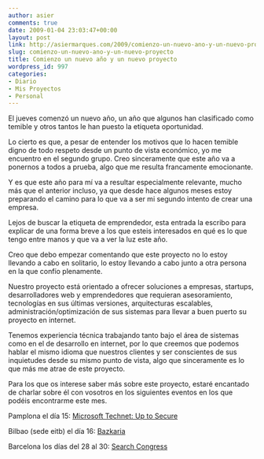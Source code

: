 ```yaml
---
author: asier
comments: true
date: 2009-01-04 23:03:47+00:00
layout: post
link: http://asiermarques.com/2009/comienzo-un-nuevo-ano-y-un-nuevo-proyecto/
slug: comienzo-un-nuevo-ano-y-un-nuevo-proyecto
title: Comienzo un nuevo año y un nuevo proyecto
wordpress_id: 997
categories:
- Diario
- Mis Proyectos
- Personal
---
```


El jueves comenzó un nuevo año, un año que algunos han clasificado como temible y otros tantos le han puesto la etiqueta oportunidad.

Lo cierto es que, a pesar de entender los motivos que lo hacen temible digno de todo respeto desde un punto de vista económico, yo me encuentro en el segundo grupo. Creo sinceramente que este año va a ponernos a todos a prueba, algo que me resulta francamente emocionante.

Y es que este año para mí va a resultar especialmente relevante, mucho más que el anterior incluso, ya que desde hace algunos meses estoy preparando el camino para lo que va a ser mi segundo intento de crear una empresa.

Lejos de buscar la etiqueta de emprendedor, esta entrada la escribo para explicar de una forma breve a los que esteis interesados en qué es lo que tengo entre manos y que va a ver la luz este año.

Creo que debo empezar comentando que este proyecto no lo estoy llevando a cabo en solitario, lo estoy llevando a cabo junto a otra persona en la que confío plenamente.

Nuestro proyecto está orientado a ofrecer soluciones a empresas, startups, desarrolladores web y emprendedores que requieran asesoramiento, tecnologías en sus últimas versiones, arquitecturas escalables, administración/optimización de sus sistemas para llevar a buen puerto su proyecto en internet.

Tenemos experiencia técnica trabajando tanto bajo el área de sistemas como en el de desarrollo en internet, por lo que creemos que podemos hablar el mismo idioma que nuestros clientes y ser conscientes de sus inquietudes desde su mismo punto de vista, algo que sinceramente es lo que más me atrae de este proyecto.

Para los que os interese saber más sobre este proyecto, estaré encantado de charlar sobre él con vosotros en los siguientes eventos en los que podéis encontrarme este mes.

Pamplona el día 15: [Microsoft Technet: Up to Secure](http://msevents.microsoft.com/CUI/EventDetail.aspx?EventID=1032398446&Culture=es-ES)

Bilbao (sede eitb) el día 16: [Bazkaria](http://www.bazkaria.com/bazkaria-2009/)

Barcelona los días del 28 al 30: [Search Congress](http://www.search-congress.com)

